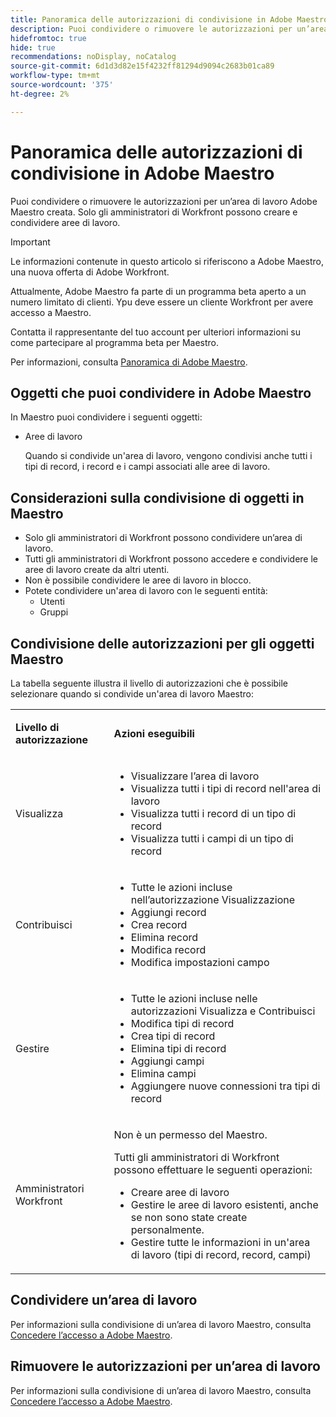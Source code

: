 ```yaml
---
title: Panoramica delle autorizzazioni di condivisione in Adobe Maestro
description: Puoi condividere o rimuovere le autorizzazioni per un’area di lavoro Adobe Maestro creata. Solo gli amministratori di Workfront possono creare e condividere aree di lavoro.
hidefromtoc: true
hide: true
recommendations: noDisplay, noCatalog
source-git-commit: 6d1d3d82e15f4232ff81294d9094c2683b01ca89
workflow-type: tm+mt
source-wordcount: '375'
ht-degree: 2%

---
```


<!--update the metadata with real things when making this public; also update the description with something like this: Not all users in the organization have the same access and permissions to use Adobe Maestro. This article describes the levels of access that users could have to Adobe Maestro. -->

<!--over time, this article should look like this one does: https://experienceleague.adobe.com/docs/workfront/using/basics/grant-request-object-permissions/sharing-permissions-on-objects-overview.html?lang=en-->

<!-- *********add to TOC****************-->

# Panoramica delle autorizzazioni di condivisione in Adobe Maestro

Puoi condividere o rimuovere le autorizzazioni per un’area di lavoro Adobe Maestro creata. Solo gli amministratori di Workfront possono creare e condividere aree di lavoro.

>[!IMPORTANT]
>
>Le informazioni contenute in questo articolo si riferiscono a Adobe Maestro, una nuova offerta di Adobe Workfront.
>
>Attualmente, Adobe Maestro fa parte di un programma beta aperto a un numero limitato di clienti. Ypu deve essere un cliente Workfront per avere accesso a Maestro.
>
>Contatta il rappresentante del tuo account per ulteriori informazioni su come partecipare al programma beta per Maestro.
>
>Per informazioni, consulta [Panoramica di Adobe Maestro](../maestro-overview.md).

## Oggetti che puoi condividere in Adobe Maestro

In Maestro puoi condividere i seguenti oggetti:

* Aree di lavoro

  Quando si condivide un&#39;area di lavoro, vengono condivisi anche tutti i tipi di record, i record e i campi associati alle aree di lavoro.

## Considerazioni sulla condivisione di oggetti in Maestro

* Solo gli amministratori di Workfront possono condividere un’area di lavoro.
* Tutti gli amministratori di Workfront possono accedere e condividere le aree di lavoro create da altri utenti.
* Non è possibile condividere le aree di lavoro in blocco.
* Potete condividere un&#39;area di lavoro con le seguenti entità:
   * Utenti
   * Gruppi

## Condivisione delle autorizzazioni per gli oggetti Maestro

La tabella seguente illustra il livello di autorizzazioni che è possibile selezionare quando si condivide un&#39;area di lavoro Maestro:

<table style="table-layout:auto"> 
 <col> 
 <col> 
 <tbody> 
 <tr> 
   <td role="rowheader"><p><b>Livello di autorizzazione</b></p></td> 
   <td> <p><b>Azioni eseguibili</b></p> 
    </td> 
  </tr> 
  <tr> 
   <td role="rowheader"><p>Visualizza</p></td> 
   <td> 
    <ul> 
     <li>Visualizzare l’area di lavoro</li> 
     <li>Visualizza tutti i tipi di record nell'area di lavoro</li> 
     <li>Visualizza tutti i record di un tipo di record</li> 
     <li>Visualizza tutti i campi di un tipo di record</li> 
    </ul> </td> 
  </tr> 
  <tr> 
   <td role="rowheader"><p>Contribuisci</p></td> 
   <td>  
    <ul> 
     <li>Tutte le azioni incluse nell’autorizzazione Visualizzazione</li> 
     <li>Aggiungi record</li>
     <li>Crea record</li> 
     <li>Elimina record</li>  
     <li>Modifica record</li>
     <li>Modifica impostazioni campo</li>
     </ul> </td> 
  </tr> 
  <tr> 
   <td role="rowheader"><p>Gestire</p></td> 
   <td> 
    <ul> 
     <li>Tutte le azioni incluse nelle autorizzazioni Visualizza e Contribuisci</li> 
     <li>Modifica tipi di record</li> 
     <li>Crea tipi di record</li> 
     <li>Elimina tipi di record</li> 
     <li>Aggiungi campi</li> 
     <li>Elimina campi</li> 
     <li>Aggiungere nuove connessioni tra tipi di record</li> 
     </ul> </td> 
  </tr> 
  <tr> 
   <td role="rowheader"><p>Amministratori Workfront</p></td> 
   <td> <p>Non è un permesso del Maestro.</p>
   <p> Tutti gli amministratori di Workfront possono effettuare le seguenti operazioni: </p>
   <ul><li>Creare aree di lavoro</li>
    <li> Gestire le aree di lavoro esistenti, anche se non sono state create personalmente. </li> 
    <li>Gestire tutte le informazioni in un'area di lavoro (tipi di record, record, campi)
    </td> 
  </tr> 
 </tbody> 
</table>

<!-- the following sections are hidden in the links below - ensure they are visible-->

## Condividere un’area di lavoro

Per informazioni sulla condivisione di un’area di lavoro Maestro, consulta [Concedere l’accesso a Adobe Maestro](../access/grant-access.md).

## Rimuovere le autorizzazioni per un’area di lavoro

Per informazioni sulla condivisione di un’area di lavoro Maestro, consulta [Concedere l’accesso a Adobe Maestro](../access/grant-access.md).

<!--This is currently not possible: ## Request permissions to objects -->


